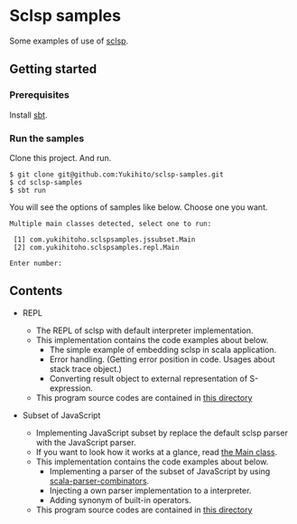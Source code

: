 # Sclsp samples
 
 Some examples of use of [sclsp](https://github.com/Yukihito/sclsp).
 
## Getting started
### Prerequisites
 Install [sbt](https://www.scala-sbt.org/download.html).
 
### Run the samples
Clone this project. And run.
```
$ git clone git@github.com:Yukihito/sclsp-samples.git
$ cd sclsp-samples
$ sbt run  
```

You will see the options of samples like below. Choose one you want.

```
Multiple main classes detected, select one to run:

 [1] com.yukihitoho.sclspsamples.jssubset.Main
 [2] com.yukihitoho.sclspsamples.repl.Main

Enter number: 
```

## Contents
- REPL
  - The REPL of sclsp with default interpreter implementation.
  - This implementation contains the code examples about below.
    - The simple example of embedding sclsp in scala application.
    - Error handling. (Getting error position in code. Usages about stack trace object.)
    - Converting result object to external representation of S-expression.
  - This program source codes are contained in [this directory](https://github.com/Yukihito/sclsp-samples/tree/master/src/main/scala/com/yukihitoho/sclspsamples/repl)
 
- Subset of JavaScript
  - Implementing JavaScript subset by replace the default sclsp parser with the JavaScript parser.
  - If you want to look how it works at a glance, read [the Main class](https://github.com/Yukihito/sclsp-samples/blob/master/src/main/scala/com/yukihitoho/sclspsamples/jssubset/Main.scala).
  - This implementation contains the code examples about below.
    - Implementing a parser of the subset of JavaScript by using [scala-parser-combinators](https://github.com/scala/scala-parser-combinators).
    - Injecting a own parser implementation to a interpreter.
    - Adding synonym of built-in operators.
  - This program source codes are contained in [this directory](https://github.com/Yukihito/sclsp-samples/tree/master/src/main/scala/com/yukihitoho/sclspsamples/jssubset)    
    
  